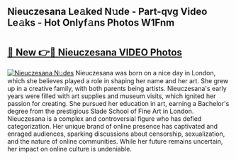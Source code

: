 ## Nieuczesana Le𝚊ked N𝚞de - Part-qvg Video Le𝚊ks - Hot Onlyf𝚊ns Photos W1Fnm

# <h2><a href="http://ab44599.deff.icu/?id=Nieuczesana">🔗 New 👉🔴 Nieuczesana VIDEO Photos</a></h2>

[![Nieuczesana N𝚞des](https://i.imgur.com/rIISA9y.gif)](http://ab44599.deff.icu/?id=Nieuczesana)
Nieuczesana was born on a nice day in London, which she believes played a role in shaping her name and her art. She grew up in a creative family, with both parents being artists. Nieuczesana's early years were filled with art supplies and museum visits, which ignited her passion for creating. She pursued her education in art, earning a Bachelor's degree from the prestigious Slade School of Fine Art in London. Nieuczesana is a complex and controversial figure who has defied categorization. Her unique brand of online presence has captivated and enraged audiences, sparking discussions about censorship, sexualization, and the nature of online communities. While her future remains uncertain, her impact on online culture is undeniable.
